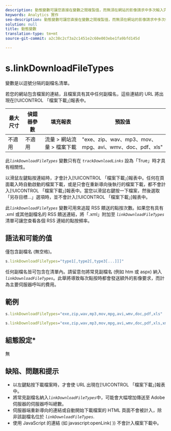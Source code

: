 ```yaml
---
description: 動態變數可讓您直接在變數之間複製值，而無須在網站的影像請求中多次輸入完整值。
keywords: Analytics 實作
seo-description: 動態變數可讓您直接在變數之間複製值，而無須在網站的影像請求中多次輸入完整值。
solution: null
title: 動態變數
translation-type: tm+mt
source-git-commit: a2c38c2cf3a2c1451e2c60e003ebe1fa9bfd145d

---
```



# s.linkDownloadFileTypes

 變數是以逗號分隔的副檔名清單。

若您的網站包含檔案的連結，且檔案具有其中任何副檔名，這些連結的 URL 將出現在[!UICONTROL 「檔案下載」]報表中。

| 最大尺寸 | 偵錯器參數 | 填充報表 | 預設值 |
|--- |--- |--- |--- |
| 不適用 | 不適用 | 流量 &gt; 網站流量 &gt; 檔案下載 | "exe、zip、wav、mp3、mov、mpg、avi、wmv、doc、pdf、xls" |

此&#x200B;*`linkDownloadFileTypes`* 變數只有在 *`trackDownloadLinks`* 設為「True」時才具有相關性。

以滑鼠左鍵點按連結時，才會計入[!UICONTROL 「檔案下載」]報表中。任何在頁面載入時自動啟動的檔案下載，或是只會在重新導向後執行的檔案下載，都不會計入[!UICONTROL 「檔案下載」]報表中。當您以滑鼠右鍵按一下檔案，然後選取「另存目標...」選項時，並不會計入[!UICONTROL 「檔案下載」]報表中。

此&#x200B;*`linkDownloadFileTypes`* 變數可用來追蹤 RSS 饋送的點按次數。如果您有具有 .xml 或其他副檔名的 RSS 饋送連結，將「.xml」附加至 *`linkDownloadFileTypes`* 清單可讓您查看各個 RSS 連結的點按頻率。

## 語法和可能的值

僅包含副檔名 (無空格)。

```js
s.linkDownloadFileTypes="type1[,type2[,type3[...]]]"
```

任何副檔名皆可包含在清單內。請留意勿將常見副檔名 (例如 htm 或 aspx) 納入  *`linkDownloadFileTypes`*。此舉將導致每次點按時都會發送額外的影像要求，而計為主要伺服器呼叫的費用。

## 範例

```js
s.linkDownloadFileTypes="exe,zip,wav,mp3,mov,mpg,avi,wmv,doc,pdf,xls"
```

```js
s.linkDownloadFileTypes="exe,zip,wav,mp3,mov,mpg,avi,wmv,doc,pdf,xls,xml"
```

## 組態設定*

無

## 缺陷、問題和提示

* 以左鍵點按下載檔案時，才會使 URL 出現在[!UICONTROL 「檔案下載」]報表中。
* 將常見副檔名納入&#x200B;*`linkDownloadFileTypes`*&#x200B;中，可能會大幅增加傳送至 Adobe 伺服器的伺服器呼叫總數。
* 伺服器端重新導向的連結或自動開始下載檔案的 HTML 頁面不會被計入，除非該副檔名位於 *`linkDownloadFileTypes`*.
* 使用 JavaScript 的連結 (如 javascript:openLink( )) 不會計入檔案下載中。
